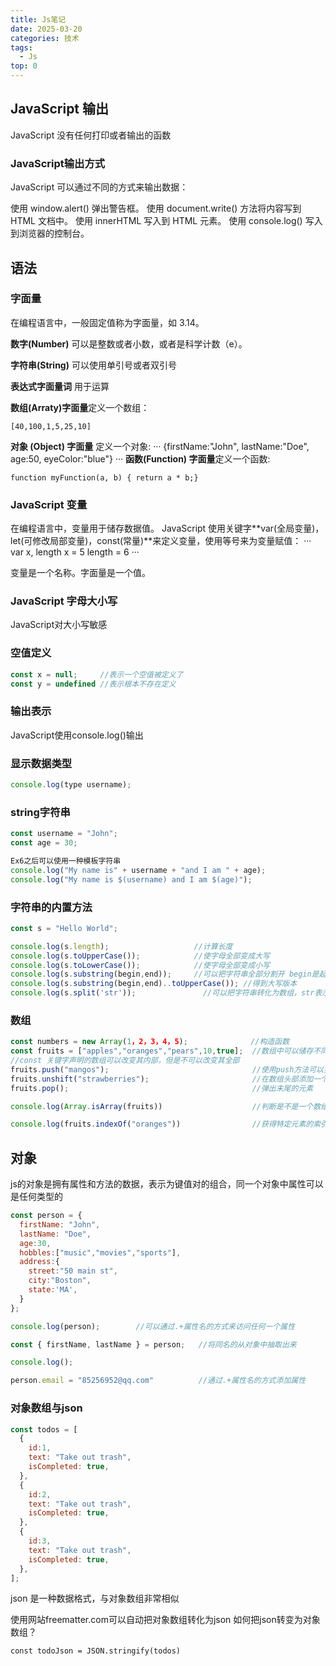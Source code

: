 ```yaml
---
title: Js笔记
date: 2025-03-20
categories: 技术
tags:
  - Js
top: 0
---
```

## JavaScript 输出
JavaScript 没有任何打印或者输出的函数

### JavaScript输出方式
JavaScript 可以通过不同的方式来输出数据：

使用 window.alert() 弹出警告框。
使用 document.write() 方法将内容写到 HTML 文档中。
使用 innerHTML 写入到 HTML 元素。
使用 console.log() 写入到浏览器的控制台。

## 语法
### 字面量

在编程语言中，一般固定值称为字面量，如 3.14。

**数字(Number)** 可以是整数或者小数，或者是科学计数（e）。

**字符串(String)** 可以使用单引号或者双引号

**表达式字面量词** 用于运算

**数组(Arraty)字面量**定义一个数组：
```
[40,100,1,5,25,10]
```
**对象 (Object) 字面量** 定义一个对象:
···
{firstName:"John", lastName:"Doe", age:50, eyeColor:"blue"}
···
**函数(Function) 字面量**定义一个函数:
```
function myFunction(a, b) { return a * b;}
```
### JavaScript 变量
在编程语言中，变量用于储存数据值。
JavaScript 使用关键字**var(全局变量)，let(可修改局部变量)，const(常量)**来定义变量，使用等号来为变量赋值：
···
var x, length
x = 5
length = 6
···

变量是一个名称。字面量是一个值。
### JavaScript 字母大小写
JavaScript对大小写敏感
### 空值定义
```js
const x = null;     //表示一个空值被定义了
const y = undefined //表示根本不存在定义
```

### 输出表示
JavaScript使用console.log()输出

### 显示数据类型
```js
console.log(type username);
```

### string字符串
```js
const username = "John";
const age = 30;

Ex6之后可以使用一种模板字符串
console.log("My name is" + username + "and I am " + age);
console.log("My name is $(username) and I am $(age)");
```

### 字符串的内置方法
```js
const s = "Hello World";

console.log(s.length);                   //计算长度
console.log(s.toUpperCase());            //使字母全部变成大写
console.log(s.toLowerCase());            //使字母全部变成小写
console.log(s.substring(begin,end));     //可以把字符串全部分割开 begin是起始位置的索引，end是终止位置的索引
console.log(s.substring(begin,end)..toUpperCase()); //得到大写版本
console.log(s.split('str'));               //可以把字符串转化为数组，str表示分割字符
```
### 数组
```js
const numbers = new Array(1，2，3，4，5);              //构造函数
const fruits = ["apples","oranges","pears",10,true];  //数组中可以储存不同的变量
//const 关键字声明的数组可以改变其内部，但是不可以改变其全部
fruits.push("mangos");                                //使用push方法可以实现在数组末尾添加一个元素
fruits.unshift("strawberries");                       //在数组头部添加一个元素
fruits.pop();                                         //弹出末尾的元素

console.log(Array.isArray(fruits))                    //判断是不是一个数组

console.log(fruits.indexOf("oranges"))                //获得特定元素的索引
```


## 对象
js的对象是拥有属性和方法的数据，表示为键值对的组合，同一个对象中属性可以是任何类型的
```js
const person = {
  firstName: "John",
  lastName: "Doe",
  age:30,
  hobbles:["music","movies","sports"],
  address:{
    street:"50 main st",
    city:"Boston",
    state:'MA',
  }
};

console.log(person);        //可以通过.+属性名的方式来访问任何一个属性

const { firstName, lastName } = person;   //将同名的从对象中抽取出来

console.log();

person.email = "85256952@qq.com"          //通过.+属性名的方式添加属性
```
### 对象数组与json
```js
const todos = [
  {
    id:1,
    text: "Take out trash",
    isCompleted: true,
  },
  {
    id:2,
    text: "Take out trash",
    isCompleted: true,
  },
  {
    id:3,
    text: "Take out trash",
    isCompleted: true,
  },
];
```
json 是一种数据格式，与对象数组非常相似

使用网站freematter.com可以自动把对象数组转化为json
如何把json转变为对象数组？
```
const todoJson = JSON.stringify(todos)
```
